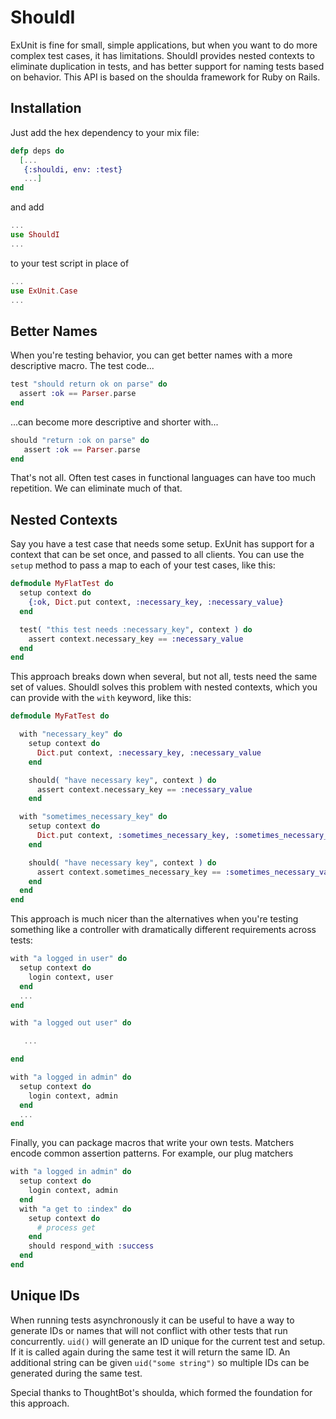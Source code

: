 ShouldI
=======

ExUnit is fine for small, simple applications, but when you want to do more complex test cases, it has limitations. ShouldI provides nested contexts to eliminate duplication in tests, and has better support for naming tests based on behavior. This API is based on the shoulda framework for Ruby on Rails.

Installation
------------
Just add the hex dependency to your mix file:

~~~elixir
defp deps do
  [...
   {:shouldi, env: :test}
   ...]
end
~~~



and add

~~~elixir
...
use ShouldI
...
~~~

to your test script in place of

~~~elixir
...
use ExUnit.Case
...
~~~

Better Names
------------
When you're testing behavior, you can get better names with a more descriptive macro. The test code...

~~~elixir
test "should return ok on parse" do
  assert :ok == Parser.parse
end
~~~

...can become more descriptive and shorter with...


~~~elixir
should "return :ok on parse" do
   assert :ok == Parser.parse
end
~~~

That's not all. Often test cases in functional languages can have too much repetition. We can eliminate much of that.

Nested Contexts
---------------

Say you have a test case that needs some setup. ExUnit has support for a context that can be set once, and passed to all clients. You can use the `setup` method to pass a map to each of your test cases, like this:

~~~elixir
defmodule MyFlatTest do
  setup context do
    {:ok, Dict.put context, :necessary_key, :necessary_value}
  end

  test( "this test needs :necessary_key", context ) do
    assert context.necessary_key == :necessary_value
  end
end
~~~

This approach breaks down when several, but not all, tests need the same set of values. ShouldI solves this problem with nested contexts, which you can provide with the `with` keyword, like this:

~~~elixir
defmodule MyFatTest do

  with "necessary_key" do
    setup context do
      Dict.put context, :necessary_key, :necessary_value
    end

    should( "have necessary key", context ) do
      assert context.necessary_key == :necessary_value
    end

  with "sometimes_necessary_key" do
    setup context do
      Dict.put context, :sometimes_necessary_key, :sometimes_necessary_value
    end

    should( "have necessary key", context ) do
      assert context.sometimes_necessary_key == :sometimes_necessary_value
    end
  end
end
~~~

This approach is much nicer than the alternatives when you're testing something like a controller with dramatically different requirements across tests:

~~~elixir
with "a logged in user" do
  setup context do
    login context, user
  end
  ...
end

with "a logged out user" do

   ...

end

with "a logged in admin" do
  setup context do
    login context, admin
  end
  ...
end
~~~

Finally, you can package macros that write your own tests. Matchers encode common assertion patterns. For example, our plug matchers

~~~elixir
with "a logged in admin" do
  setup context do
    login context, admin
  end
  with "a get to :index" do
    setup context do
      # process get
    end
    should respond_with :success
  end
end
~~~

Unique IDs
----------

When running tests asynchronously it can be useful to have a way to generate IDs or names that will not conflict with other tests that run concurrently. `uid()` will generate an ID unique for the current test and setup. If it is called again during the same test it will return the same ID. An additional string can be given `uid("some string")` so multiple IDs can be generated during the same test.

Special thanks to ThoughtBot's shoulda, which formed the foundation for this approach.
